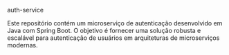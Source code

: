 auth-service

Este repositório contém um microserviço de autenticação desenvolvido em Java com Spring Boot. O objetivo é fornecer uma solução robusta e escalável para autenticação de usuários em arquiteturas de microserviços modernas.

